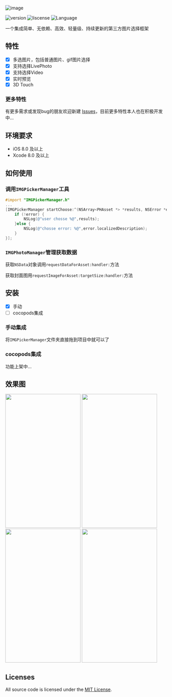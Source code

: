 ![image](https://github.com/TongFangyuan/IMGPickerManager/blob/master/IMGPickerManager.png)

![version](https://img.shields.io/badge/version-v0.1.0-green.svg)
![liscense](https://img.shields.io/badge/license-MIT-lightgrey.svg)
![Language](https://img.shields.io/badge/Language-%20Objective%20C%20-blue.svg)

一个集成简单、无依赖、高效、轻量级、持续更新的第三方图片选择框架



特性
-----

- [x] 多选图片，包括普通图片、gif图片选择
- [x] 支持选择LivePhoto
- [x] 支持选择Video
- [x] 实时预览
- [x] 3D Touch

### 更多特性

有更多需求或发现bug的朋友欢迎新建 [Issues](https://github.com/TongFangyuan/IMGPickerManager/issues/new)，目前更多特性本人也在积极开发中...


环境要求
----

- iOS 8.0 及以上
- Xcode 8.0 及以上

如何使用
----
### 调用`IMGPickerManager`工具
```objective-c
#import "IMGPickerManager.h"
...
[IMGPickerManager startChoose:^(NSArray<PHAsset *> *results, NSError *error) {
    if (!error) {
        NSLog(@"user chosse %@",results);
    }else {
        NSLog(@"chosse error: %@",error.localizedDescription);
    }
}];
```
### `IMGPhotoManager`管理获取数据

获取`NSData`对象调用`requestDataForAsset:handler:`方法

获取封面图用`requestImageForAsset:targetSize:handler:`方法

安装
----

- [x] 手动
- [ ] cocopods集成

### 手动集成
将`IMGPickerManager`文件夹直接拖到项目中就可以了

### cocopods集成
功能上架中...

效果图
------

<img src="https://github.com/TongFangyuan/IMGPickerManager/blob/master/images/2.jpg" width="235" height="417"/>
<img src="https://github.com/TongFangyuan/IMGPickerManager/blob/master/images/3.jpg" width="235" height="417"/>
<img src="https://github.com/TongFangyuan/IMGPickerManager/blob/master/images/4.jpg" width="235" height="417"/>
<img src="https://github.com/TongFangyuan/IMGPickerManager/blob/master/images/1.GIF" width="235" height="417"/>

Licenses
------

All source code is licensed under the [MIT License](https://github.com/TongFangyuan/IMGPickerManager/blob/master/LICENSE).

